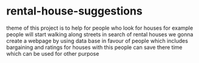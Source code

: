 # rental-house-suggestions
theme of this project is to help for people who look for houses
for example people will start walking along streets in search of rental houses
we gonna create a webpage by using data base in favour of people which includes bargaining and ratings for houses
with this people can save there time which can be used for other purpose
